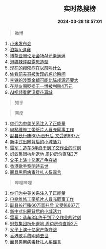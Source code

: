 <div align="center"><h2>实时热搜榜</h2><h4>2024-03-28 18:57:01</h4></div>

> 微博  

1. [小米发布会](https://s.weibo.com/weibo?q=%E5%B0%8F%E7%B1%B3%E5%8F%91%E5%B8%83%E4%BC%9A&t=31&band_rank=1&Refer=top)<br />
2. [浪姐5 退赛](https://s.weibo.com/weibo?q=%E6%B5%AA%E5%A7%905%20%E9%80%80%E8%B5%9B&t=31&band_rank=2&Refer=top)<br />
3. [博鳌亚洲论坛会场AI元素满满](https://s.weibo.com/weibo?q=%23%E5%8D%9A%E9%B3%8C%E4%BA%9A%E6%B4%B2%E8%AE%BA%E5%9D%9B%E4%BC%9A%E5%9C%BAAI%E5%85%83%E7%B4%A0%E6%BB%A1%E6%BB%A1%23&t=31&band_rank=3&Refer=top)<br />
4. [港媒辣评赵露思造型](https://s.weibo.com/weibo?q=%23%E6%B8%AF%E5%AA%92%E8%BE%A3%E8%AF%84%E8%B5%B5%E9%9C%B2%E6%80%9D%E9%80%A0%E5%9E%8B%23&t=31&band_rank=4&Refer=top)<br />
5. [现在的抑郁症在以前叫什么](https://s.weibo.com/weibo?q=%E7%8E%B0%E5%9C%A8%E7%9A%84%E6%8A%91%E9%83%81%E7%97%87%E5%9C%A8%E4%BB%A5%E5%89%8D%E5%8F%AB%E4%BB%80%E4%B9%88&t=31&band_rank=5&Refer=top)<br />
6. [偷看前夫哥被发现的尴尬瞬间](https://s.weibo.com/weibo?q=%23%E5%81%B7%E7%9C%8B%E5%89%8D%E5%A4%AB%E5%93%A5%E8%A2%AB%E5%8F%91%E7%8E%B0%E7%9A%84%E5%B0%B4%E5%B0%AC%E7%9E%AC%E9%97%B4%23&t=31&band_rank=6&Refer=top)<br />
7. [李铁的涉案金额可能比陈戌源还要大](https://s.weibo.com/weibo?q=%23%E6%9D%8E%E9%93%81%E7%9A%84%E6%B6%89%E6%A1%88%E9%87%91%E9%A2%9D%E5%8F%AF%E8%83%BD%E6%AF%94%E9%99%88%E6%88%8C%E6%BA%90%E8%BF%98%E8%A6%81%E5%A4%A7%23&t=31&band_rank=7&Refer=top)<br />
8. [在朋友圈贬损王一博被判赔4万元](https://s.weibo.com/weibo?q=%23%E5%9C%A8%E6%9C%8B%E5%8F%8B%E5%9C%88%E8%B4%AC%E6%8D%9F%E7%8E%8B%E4%B8%80%E5%8D%9A%E8%A2%AB%E5%88%A4%E8%B5%944%E4%B8%87%E5%85%83%23&t=31&band_rank=8&Refer=top)<br />
9. [AI视频看武汉樱花满城](https://s.weibo.com/weibo?q=%23AI%E8%A7%86%E9%A2%91%E7%9C%8B%E6%AD%A6%E6%B1%89%E6%A8%B1%E8%8A%B1%E6%BB%A1%E5%9F%8E%23&t=31&band_rank=9&Refer=top)<br />

> 知乎  


> 百度  

1. [你们为中美关系注入了正能量](https://www.baidu.com/s?wd=%E4%BD%A0%E4%BB%AC%E4%B8%BA%E4%B8%AD%E7%BE%8E%E5%85%B3%E7%B3%BB%E6%B3%A8%E5%85%A5%E4%BA%86%E6%AD%A3%E8%83%BD%E9%87%8F&sa=fyb_news&rsv_dl=fyb_news)<br />
2. [电梯维修工带纸片人冒充同事工作](https://www.baidu.com/s?wd=%E7%94%B5%E6%A2%AF%E7%BB%B4%E4%BF%AE%E5%B7%A5%E5%B8%A6%E7%BA%B8%E7%89%87%E4%BA%BA%E5%86%92%E5%85%85%E5%90%8C%E4%BA%8B%E5%B7%A5%E4%BD%9C&sa=fyb_news&rsv_dl=fyb_news)<br />
3. [副县长行贿60万晋升后 又受贿667万](https://www.baidu.com/s?wd=%E5%89%AF%E5%8E%BF%E9%95%BF%E8%A1%8C%E8%B4%BF60%E4%B8%87%E6%99%8B%E5%8D%87%E5%90%8E+%E5%8F%88%E5%8F%97%E8%B4%BF667%E4%B8%87&sa=fyb_news&rsv_dl=fyb_news)<br />
4. [新中式出圈背后的小城活力](https://www.baidu.com/s?wd=%E6%96%B0%E4%B8%AD%E5%BC%8F%E5%87%BA%E5%9C%88%E8%83%8C%E5%90%8E%E7%9A%84%E5%B0%8F%E5%9F%8E%E6%B4%BB%E5%8A%9B&sa=fyb_news&rsv_dl=fyb_news)<br />
5. [雷军：造车3年终于到了交作业的时刻](https://www.baidu.com/s?wd=%E9%9B%B7%E5%86%9B%EF%BC%9A%E9%80%A0%E8%BD%A63%E5%B9%B4%E7%BB%88%E4%BA%8E%E5%88%B0%E4%BA%86%E4%BA%A4%E4%BD%9C%E4%B8%9A%E7%9A%84%E6%97%B6%E5%88%BB&sa=fyb_news&rsv_dl=fyb_news)<br />
6. [蚂蚁集团杭州退地 周边房价直降2万](https://www.baidu.com/s?wd=%E8%9A%82%E8%9A%81%E9%9B%86%E5%9B%A2%E6%9D%AD%E5%B7%9E%E9%80%80%E5%9C%B0+%E5%91%A8%E8%BE%B9%E6%88%BF%E4%BB%B7%E7%9B%B4%E9%99%8D2%E4%B8%87&sa=fyb_news&rsv_dl=fyb_news)<br />
7. [父子上演十亿家产争夺战](https://www.baidu.com/s?wd=%E7%88%B6%E5%AD%90%E4%B8%8A%E6%BC%94%E5%8D%81%E4%BA%BF%E5%AE%B6%E4%BA%A7%E4%BA%89%E5%A4%BA%E6%88%98&sa=fyb_news&rsv_dl=fyb_news)<br />
8. [香港歌手黎明诗去世](https://www.baidu.com/s?wd=%E9%A6%99%E6%B8%AF%E6%AD%8C%E6%89%8B%E9%BB%8E%E6%98%8E%E8%AF%97%E5%8E%BB%E4%B8%96&sa=fyb_news&rsv_dl=fyb_news)<br />
9. [面具男用病毒针扎人系谣言](https://www.baidu.com/s?wd=%E9%9D%A2%E5%85%B7%E7%94%B7%E7%94%A8%E7%97%85%E6%AF%92%E9%92%88%E6%89%8E%E4%BA%BA%E7%B3%BB%E8%B0%A3%E8%A8%80&sa=fyb_news&rsv_dl=fyb_news)<br />

> 哔哩哔哩  

1. [你们为中美关系注入了正能量](https://www.baidu.com/s?wd=%E4%BD%A0%E4%BB%AC%E4%B8%BA%E4%B8%AD%E7%BE%8E%E5%85%B3%E7%B3%BB%E6%B3%A8%E5%85%A5%E4%BA%86%E6%AD%A3%E8%83%BD%E9%87%8F&sa=fyb_news&rsv_dl=fyb_news)<br />
2. [电梯维修工带纸片人冒充同事工作](https://www.baidu.com/s?wd=%E7%94%B5%E6%A2%AF%E7%BB%B4%E4%BF%AE%E5%B7%A5%E5%B8%A6%E7%BA%B8%E7%89%87%E4%BA%BA%E5%86%92%E5%85%85%E5%90%8C%E4%BA%8B%E5%B7%A5%E4%BD%9C&sa=fyb_news&rsv_dl=fyb_news)<br />
3. [副县长行贿60万晋升后 又受贿667万](https://www.baidu.com/s?wd=%E5%89%AF%E5%8E%BF%E9%95%BF%E8%A1%8C%E8%B4%BF60%E4%B8%87%E6%99%8B%E5%8D%87%E5%90%8E+%E5%8F%88%E5%8F%97%E8%B4%BF667%E4%B8%87&sa=fyb_news&rsv_dl=fyb_news)<br />
4. [新中式出圈背后的小城活力](https://www.baidu.com/s?wd=%E6%96%B0%E4%B8%AD%E5%BC%8F%E5%87%BA%E5%9C%88%E8%83%8C%E5%90%8E%E7%9A%84%E5%B0%8F%E5%9F%8E%E6%B4%BB%E5%8A%9B&sa=fyb_news&rsv_dl=fyb_news)<br />
5. [雷军：造车3年终于到了交作业的时刻](https://www.baidu.com/s?wd=%E9%9B%B7%E5%86%9B%EF%BC%9A%E9%80%A0%E8%BD%A63%E5%B9%B4%E7%BB%88%E4%BA%8E%E5%88%B0%E4%BA%86%E4%BA%A4%E4%BD%9C%E4%B8%9A%E7%9A%84%E6%97%B6%E5%88%BB&sa=fyb_news&rsv_dl=fyb_news)<br />
6. [蚂蚁集团杭州退地 周边房价直降2万](https://www.baidu.com/s?wd=%E8%9A%82%E8%9A%81%E9%9B%86%E5%9B%A2%E6%9D%AD%E5%B7%9E%E9%80%80%E5%9C%B0+%E5%91%A8%E8%BE%B9%E6%88%BF%E4%BB%B7%E7%9B%B4%E9%99%8D2%E4%B8%87&sa=fyb_news&rsv_dl=fyb_news)<br />
7. [父子上演十亿家产争夺战](https://www.baidu.com/s?wd=%E7%88%B6%E5%AD%90%E4%B8%8A%E6%BC%94%E5%8D%81%E4%BA%BF%E5%AE%B6%E4%BA%A7%E4%BA%89%E5%A4%BA%E6%88%98&sa=fyb_news&rsv_dl=fyb_news)<br />
8. [香港歌手黎明诗去世](https://www.baidu.com/s?wd=%E9%A6%99%E6%B8%AF%E6%AD%8C%E6%89%8B%E9%BB%8E%E6%98%8E%E8%AF%97%E5%8E%BB%E4%B8%96&sa=fyb_news&rsv_dl=fyb_news)<br />
9. [面具男用病毒针扎人系谣言](https://www.baidu.com/s?wd=%E9%9D%A2%E5%85%B7%E7%94%B7%E7%94%A8%E7%97%85%E6%AF%92%E9%92%88%E6%89%8E%E4%BA%BA%E7%B3%BB%E8%B0%A3%E8%A8%80&sa=fyb_news&rsv_dl=fyb_news)<br />

